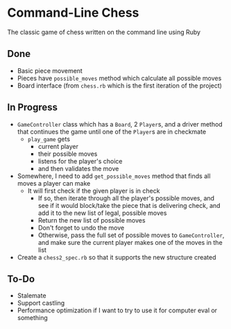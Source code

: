 # Command-Line Chess
The classic game of chess written on the command line using Ruby

## Done
- Basic piece movement
- Pieces have `possible_moves` method which calculate all possible moves
- Board interface (from `chess.rb` which is the first iteration of the project)


## In Progress
- `GameController` class which has a `Board`, 2 `Player`s, and a driver method that continues the game until one of the `Player`s are in checkmate
  - `play_game` gets 
    - current player
    - their possible moves
    - listens for the player's choice
    - and then validates the move
- Somewhere, I need to add `get_possible_moves` method that finds all moves a player can make
  - It will first check if the given player is in check
    - If so, then iterate through all the player's possible moves, and see if it would block/take the piece that is delivering check, and add it to the new list of legal, possible moves
    - Return the new list of possible moves
    - Don't forget to undo the move
    - Otherwise, pass the full set of possible moves to `GameController`, and make sure the current player makes one of the moves in the list
- Create a `chess2_spec.rb` so that it supports the new structure created

## To-Do
- Stalemate
- Support castling
- Performance optimization if I want to try to use it for computer eval or something